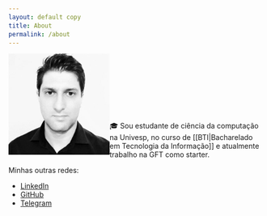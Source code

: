 ```yaml
---
layout: default copy
title: About
permalink: /about
---
```


<img src="/assets/photo-profile.jpg" width="200" align="left"/> <br><br><br><br><br><br><br>

🎓 Sou estudante de ciência da computação na Univesp, no curso de [[BTI|Bacharelado em Tecnologia da Informação]] e atualmente trabalho na GFT como starter.

Minhas outras redes:

- [LinkedIn](https://www.linkedin.com/in/gio-bon/)
- [GitHub](https://github.com/gio-bon)
- [Telegram](https://t.me/giobon)
